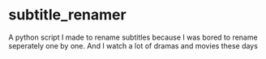 # subtitle_renamer
A python script I made to rename subtitles because I was bored to rename seperately one by one. And I watch a lot of dramas and movies these days
